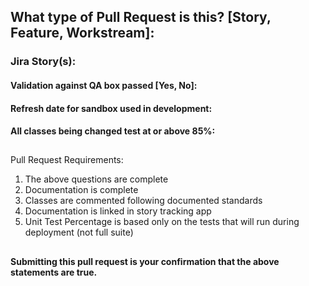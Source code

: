 ## What type of Pull Request is this? [Story, Feature, Workstream]: 
### Jira Story(s): 
#### Validation against QA box passed [Yes, No]: 
#### Refresh date for sandbox used in development: 
#### All classes being changed test at or above 85%: 
##
Pull Request Requirements:
1. The above questions are complete
2. Documentation is complete
3. Classes are commented following documented standards
4. Documentation is linked in story tracking app
5. Unit Test Percentage is based only on the tests that will run during deployment (not full suite)
##
#### Submitting this pull request is your confirmation that the above statements are true.
